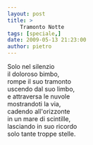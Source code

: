 ```yaml
---
layout: post
title: >
    Tramonto Notte
tags: [speciale,]
date: 2009-05-13 21:23:00
author: pietro
---
```

Solo nel silenzio<br/>il doloroso bimbo,<br/>rompe il suo tramonto<br/>uscendo dal suo limbo,<br/>e attraversa le nuvole<br/>mostrandoti la via,<br/>cadendo all'orizzonte<br/>in un mare di scintille,<br/>lasciando in suo ricordo<br/>solo tante troppe stelle.
